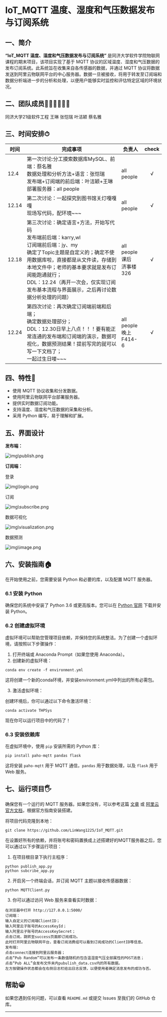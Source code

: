 # IoT_MQTT 温度、湿度和气压数据发布与订阅系统

## 一、简介

**“IoT_MQTT 温度、湿度和气压数据发布与订阅系统”** 是同济大学软件学院物联网课程的期末项目，该项目实现了基于 MQTT 协议的区域温度、湿度和气压数据的发布订阅系统。此系统旨在收集来自各传感器的数据，并通过 MQTT 协议将数据发送到阿里云物联网平台的中心服务器。数据一旦被接收，将用于转发至订阅端和数据分析端进一步的分析和处理，以便用户能够实时监控和评估特定区域的环境状况。

## 二、团队成员👭👩🏻‍🤝‍👩🏻
同济大学21级软件工程 王琳 张恺瑞 叶洁颖 蔡名雅

## 三、时间安排⏱

| 时间  | 完成事项                                                     | 负责人                           | check |
| ----- | ------------------------------------------------------------ | -------------------------------------- | :---: |
| 12.4  | 第一次讨论:分工摸索数据库MySQL、前端：蔡名雅<br>数据处理和分析方法+语言：张恺瑞<br>发布端+订阅端的前后端：叶洁颖+王琳<br>部署服务器：all people | all people                       |   √   |
| 12.14 | 第二次讨论：一起探究到图书馆关灯嘎嘎嘎<br>现场写代码，配环境~~~ | all people                       |   √   |
| 12.18 | 第三次讨论：确定语言+方法，开始写代码<br>发布端前后端：karry,wl<br>订阅端前后端：jy、my<br>确定了Topic主题是自定义的；确定不使用数据库啦，直接都是从文件读，存储到本地文件中；老师的基本要求就是发布订阅能跑通就行；<br>DDL：12.24（再开一次会，仅实现订阅发布基本流程与界面展示，之后再讨论数据分析处理的问题） | all people<br>课后 <br>济事楼326 |   √   |
| 12.24 | 第四次讨论：再次确定订阅端前端和后端；<br>确定数据处理部分；<br>DDL：12.30日早上八点！！！要有能正常连通的发布端和订阅端的演示，数据可视化，数据预测结果！提前写完的就可以写一下文档了；<br>一起过生日喽~~~ | all people<br>晚上<br>F414-6             |   √   |



## 四、特性🎈

- 使用 MQTT 协议收集和分发数据。
- 使用阿里云物联网平台部署服务器。
- 提供实时数据订阅功能。
- 支持温度、湿度和气压数据的采集和分析。
- 采用 Python 编写，易于理解和扩展。



## 五、界面设计

**发布端：**

![img\publish.png](https://github.com/TJIoT/IoT/blob/main/img/publish.png)

**订阅端：**

登录

![img\login.png](https://github.com/TJIoT/IoT/blob/main/img/login.png)

订阅

![img\subscribe.png](https://github.com/TJIoT/IoT/blob/main/img/subscribe.png)

数据可视化

![img\visualization.png](https://github.com/TJIoT/IoT/blob/main/img/visualization.png)

数据预测

![img\image.png](https://github.com/TJIoT/IoT/blob/main/img/image.png)



## 六、安装指南:house:

在开始使用之前，您需要安装 Python 和必要的库，以及配置 MQTT 服务器。

### 6.1 安装 Python

确保您的系统中安装了 Python 3.6 或更高版本。您可以在 [Python 官网](https://www.python.org/downloads/) 下载并安装 Python。

### 6.2 创建虚拟环境

虚拟环境可以帮助您管理项目依赖，并保持您的系统整洁。为了创建一个虚拟环境，请按照以下步骤操作：

1. 打开终端或 Anaconda Prompt（如果您使用 Anaconda）。
2. 创建新的虚拟环境：

```shell
conda env create -f environment.yml
```

这将创建一个新的conda环境，并安装environment.yml中列出的所有必需包。

3. 激活虚拟环境：
   

创建环境后，你可以通过以下命令激活环境：

```shell
conda activate THPSys
```

现在你可以运行项目中的代码了！

### 6.3 安装依赖库

在虚拟环境中，使用 `pip` 安装所需的 Python 库：

```shell
pip install paho-mqtt pandas flask
```

这将安装 `paho-mqtt` 用于 MQTT 通信，`pandas` 用于数据处理，以及 `flask` 用于 Web 服务。



## 七、运行项目🖐

确保您有一个运行的 MQTT 服务器。如果您没有，可以参考这篇 [文章](https://blog.csdn.net/wwwqqq2014/article/details/121079802) 或 [阿里云官方文档](https://help.aliyun.com/zh/iot/?spm=a2c4g.11186623.0.0.59e82028GocuBE)，根据官方指南安装搭建。

将项目代码克隆到本地：

```shell
git clone https://github.com/LinWang1225/IoT_MQTT.git
```

在设置好所有的依赖，并将账号和密码置换成上述搭建好的MQTT服务器之后，您可以通过以下步骤运行项目：

1. 在项目根目录下执行主程序：

```shell
python publish_app.py
python subcribe_app.py
```

2. 开启另一个终端会话，并订阅 MQTT 主题以接收传感器数据：

```shell
python MQTTClient.py
```

3. 你可以通过访问 Web 服务来查看实时数据：

```shell
在浏览器中打开 http://127.0.0.1:5000/
订阅端：
输入自定义的订阅端ClientID；
输入阿里云子账号的AccessKeyId；
输入阿里云子账号的AccessKeySecret；
点击订阅，跳转至success页面即订阅成功。
此时打开阿里云物联网平台，查看订阅消费组可以看到订阅成功的ClientID等信息。
发布端:
点击connect连接到阿里云服务器；
点击“Pub Random”可以发布一条数值随机的包含温湿度气压全部属性的POST消息；
点击“Pub ALL”会发布文件夹内pubulish_data.csv内的所有数据。
左方按键操作状态都会在右侧日志栏给出日志反馈，以便使用者确定消息发布的成功与否。
```



## 帮助😀

如果您遇到任何问题，可以查看 `README.md` 或提交 Issues 至我们的 GitHub 仓库。

---
